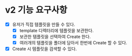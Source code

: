 # v2 기능 요구사항

- [x] 유저가 직접 템플릿을 만들 수 있다.
  - [x] template 디렉터리에 템플릿을 보관한다.
  - [x] 보관한 템플릿을 선택하여 Create 한다.
  - [x] 여러개의 템플릿을 폴더에 담아서 한번에 Create 할 수 있다.
- [x] Create 시 템플릿을 검색할 수 있다.
